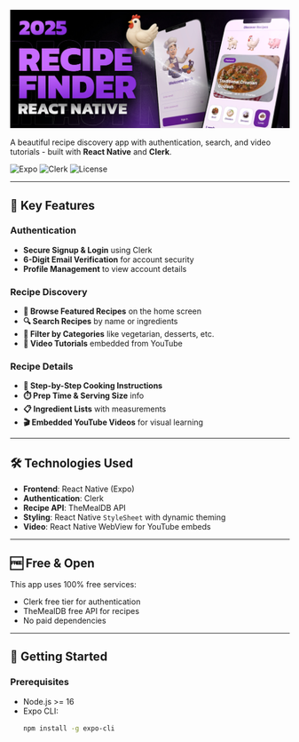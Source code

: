 

![Recipe App Bannert](./assets/images/screenshot-for-readme.png)

A beautiful recipe discovery app with authentication, search, and video tutorials - built with **React Native** and **Clerk**.

![Expo](https://img.shields.io/badge/Expo-ReactNative-blue)
![Clerk](https://img.shields.io/badge/Auth-Clerk-orange)
![License](https://img.shields.io/badge/License-MIT-green)

---

## 🔐 Key Features

### Authentication
- **Secure Signup & Login** using Clerk
- **6-Digit Email Verification** for account security
- **Profile Management** to view account details

### Recipe Discovery
- **🍳 Browse Featured Recipes** on the home screen
- **🔍 Search Recipes** by name or ingredients
- **📁 Filter by Categories** like vegetarian, desserts, etc.
- **🎥 Video Tutorials** embedded from YouTube

### Recipe Details
- **📝 Step-by-Step Cooking Instructions**
- **⏱️ Prep Time & Serving Size** info
- **📋 Ingredient Lists** with measurements
- **🎬 Embedded YouTube Videos** for visual learning

---

## 🛠️ Technologies Used

- **Frontend**: React Native (Expo)
- **Authentication**: Clerk
- **Recipe API**: TheMealDB API
- **Styling**: React Native `StyleSheet` with dynamic theming
- **Video**: React Native WebView for YouTube embeds

---

## 🆓 Free & Open

This app uses 100% free services:
- Clerk free tier for authentication
- TheMealDB free API for recipes
- No paid dependencies

---

## 🚀 Getting Started

### Prerequisites

- Node.js >= 16
- Expo CLI:  
  ```bash
  npm install -g expo-cli
